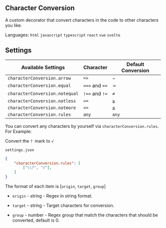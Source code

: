 ## Character Conversion

A custom decorator that convert characters in the code to other characters you like.

Languages:  `html` `javascript` `typescript` `react` `vue` `svelte`

## Settings

| Available Settings             | Character      | Default Conversion |
| ------------------------------ | -------------- | ------------------ |
| `characterConversion.arrow`    | `=>`           | `⇒`                |
| `characterConversion.equal`    | `===` and `==` | `＝`               |
| `characterConversion.notequal` | `!==` and `!=` | `≠`                |
| `characterConversion.notless`  | `>=`           | `≧`                |
| `characterConversion.notmore`  | `<=`           | `≦`                |
| `characterConversion.rules`    | `any`          | `any`              |

You can convert any characters by yourself via `characterConversion.rules`. For Example:

Convert the `? `mark to `√`

`settings.json`

```json
{
    "characterConversion.rules": [
        ["\\?", "√"],
    ]
}
```

The format of each item is [`origin`, `target`, `group`] 

* `origin` - string - Regex in string format.

* `target` - string - Target characters for conversion.
* `group` - number - Regex group that match the characters  that should be converted, default is 0.